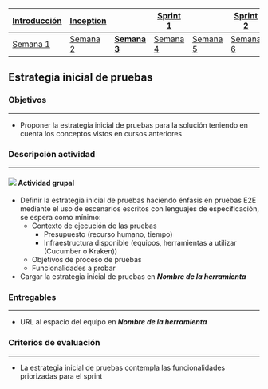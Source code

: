 | [Introducción](https://avargas20.github.io/MISW-Procesos/semanas/introduccion/semana1/semana1) | [Inception](https://avargas20.github.io/MISW-Procesos/semanas/inception/inception) |   | [Sprint 1](https://avargas20.github.io/MISW-Procesos/semanas/sprint1/sprint1) |   | [Sprint 2](https://avargas20.github.io/MISW-Procesos/semanas/sprint2/sprint2) |   | [Cierre]() |
|--------------|-----------|---|----------|---|----------|---|--------|
| [Semana 1](https://avargas20.github.io/MISW-Procesos/semanas/introduccion/semana1/semana1)            | [Semana 2](https://avargas20.github.io/MISW-Procesos/semanas/inception/semana2/semana2)         | **[Semana 3](https://avargas20.github.io/MISW-Procesos/semanas/inception/semana3/semana3)** | [Semana 4](https://avargas20.github.io/MISW-Procesos/semanas/sprint1/semana4/semana4) | [Semana 5](https://avargas20.github.io/MISW-Procesos/semanas/sprint1/semana5/semana5) | [Semana 6](https://avargas20.github.io/MISW-Procesos/semanas/sprint2/semana6/semana6) | [Semana 7](https://avargas20.github.io/MISW-Procesos/semanas/sprint1/semana7/semana7) | Semana 8      |

## Estrategia inicial de pruebas

### Objetivos

---
* Proponer la estrategia inicial de pruebas para la solución teniendo en cuenta los conceptos vistos en cursos anteriores


### Descripción actividad

---
#### ![](./../../assets/images/grupo.png) Actividad grupal

* Definir la estrategia inicial de pruebas haciendo énfasis en pruebas E2E mediante el uso de escenarios escritos con lenguajes de especificación, se espera como mínimo:
  * Contexto de ejecución de las pruebas
    * Presupuesto (recurso humano, tiempo)
    * Infraestructura disponible (equipos, herramientas a utilizar (Cucumber o Kraken))
  * Objetivos de proceso de pruebas
  * Funcionalidades a probar
* Cargar la estrategia inicial de pruebas en **_Nombre de la herramienta_**


### Entregables 

---
* URL al espacio del equipo en **_Nombre de la herramienta_**

### Criterios de evaluación
---

* La estrategia inicial de pruebas contempla las funcionalidades priorizadas para el sprint
